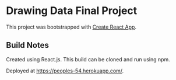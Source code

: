 # Drawing Data Final Project

This project was bootstrapped with [Create React App](https://github.com/facebook/create-react-app).

## Build Notes

Created using React.js. This build can be cloned and run using npm. 

Deployed at https://peoples-54.herokuapp.com/.
